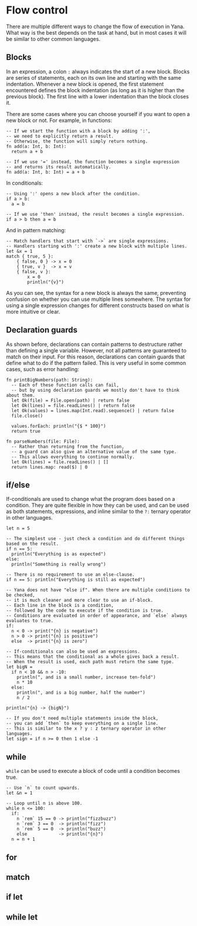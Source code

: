 # Flow control

There are multiple different ways to change the flow of execution in Yana. What way is the best depends on the task at hand, but in most cases it will be similar to other common languages.

## Blocks

In an expression, a colon `:` always indicates the start of a new block.
Blocks are series of statements, each on its own line and starting with the same indentation.
Whenever a new block is opened, the first statement encountered defines the block indentation (as long as it is higher than the previous block).
The first line with a lower indentation than the block closes it.

There are some cases where you can choose yourself if you want to open a new block or not. For example, in functions:
```yana
-- If we start the function with a block by adding ':', 
-- we need to explicitly return a result.
-- Otherwise, the function will simply return nothing.
fn add(a: Int, b: Int):
  return a + b

-- If we use '=' instead, the function becomes a single expression
-- and returns its result automatically.
fn add(a: Int, b: Int) = a + b
```

In conditionals:
```yana
-- Using ':' opens a new block after the condition.
if a > b:
  a = b

-- If we use 'then' instead, the result becomes a single expression.
if a > b then a = b
```

And in pattern matching:
```yana
-- Match handlers that start with `->` are single expressions.
-- Handlers starting with ':' create a new block with multiple lines.
let &x = 1
match { true, 5 }:
    { false, 0 } -> x = 0
    { true, v }  -> x = v
    { false, v }:
        x = 0
        println("{v}")
```

As you can see, the syntax for a new block is always the same, preventing confusion on whether you can use multiple lines somewhere.
The syntax for using a single expression changes for different constructs based on what is more intuitive or clear.

## Declaration guards

As shown before, declarations can contain patterns to destructure rather than defining a single variable.
However, not all patterns are guaranteed to match on their input. For this reason, declarations can contain guards that define what to do if the pattern failed.
This is very useful in some common cases, such as error handling:

```yana
fn printBigNumbers(path: String):
  -- Each of these function calls can fail, 
  -- but by using declaration guards we mostly don't have to think about them. 
  let Ok(file) = File.open(path) | return false
  let Ok(lines) = file.readLines() | return false
  let Ok(values) = lines.map(Int.read).sequence() | return false
  file.close()

  values.forEach: println("{$ * 100}")
  return true

fn parseNumbers(file: File):
  -- Rather than returning from the function, 
  -- a guard can also give an alternative value of the same type.
  -- This allows everything to continue normally.
  let Ok(lines) = file.readLines() | []
  return lines.map: read($) | 0
```

## if/else

If-conditionals are used to change what the program does based on a condition.
They are quite flexible in how they can be used, and can be used as both statements, expressions, and inline similar to the `?:` ternary operator in other languages.

```yana
let n = 5

-- The simplest use - just check a condition and do different things based on the result.
if n == 5:
  println("Everything is as expected")
else:
  println("Something is really wrong")

-- There is no requirement to use an else-clause.
if n == 5: println("Everything is still as expected")

-- Yana does not have "else if". When there are multiple conditions to be checked, 
-- it is much cleaner and more clear to use an if-block.
-- Each line in the block is a condition, 
-- followed by the code to execute if the condition is true.
-- Conditions are evaluated in order of appearance, and `else` always evaluates to true.
if:
  n < 0 -> print("{n} is negative")
  n > 0 -> print("{n} is positive")
  else  -> print("{n} is zero")

-- If-conditionals can also be used an expressions. 
-- This means that the conditional as a whole gives back a result.
-- When the result is used, each path must return the same type.
let bigN = 
  if n < 10 && n > -10:
    println(", and is a small number, increase ten-fold")
    n * 10
  else:
    println(", and is a big number, half the number")
    n / 2

println("{n} -> {bigN}")

-- If you don't need multiple statements inside the block,
-- you can add `then` to keep everything on a single line.
-- This is similar to the x ? y : z ternary operator in other languages.
let sign = if n >= 0 then 1 else -1

```

## while

`while` can be used to execute a block of code until a condition becomes true.

```yana
-- Use `n` to count upwards.
let &n = 1

-- Loop until n is above 100.
while n <= 100:
  if:
    n `rem` 15 == 0 -> println("fizzbuzz")
    n `rem` 3 == 0  -> println("fizz")
    n `rem` 5 == 0  -> println("buzz")
    else            -> println("{n}")
  n = n + 1
```

## for

## match

## if let

## while let
